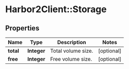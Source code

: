 # Harbor2Client::Storage

## Properties
Name | Type | Description | Notes
------------ | ------------- | ------------- | -------------
**total** | **Integer** | Total volume size. | [optional] 
**free** | **Integer** | Free volume size. | [optional] 


